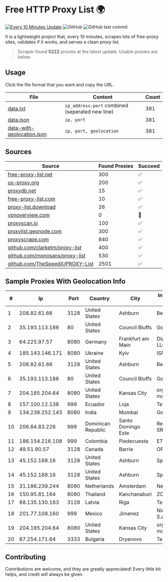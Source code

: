 
# Free HTTP Proxy List 🌍

[![Every 10 Minutes Update](https://github.com/mertguvencli/http-proxy-list/actions/workflows/main.yml/badge.svg?branch=main)](https://github.com/mertguvencli/http-proxy-list/actions/workflows/main.yml)
![GitHub](https://img.shields.io/github/license/mertguvencli/http-proxy-list)
![GitHub last commit](https://img.shields.io/github/last-commit/mertguvencli/http-proxy-list)

It is a lightweight project that, every 10 minutes, scrapes lots of free-proxy sites, validates if it works, and serves a clean proxy list.


> Scraper found **5222** proxies at the latest update. Usable proxies are below.

## Usage

Click the file format that you want and copy the URL.


|File|Content|Count|
|----|-------|-----|
|[data.txt](https://raw.githubusercontent.com/mertguvencli/http-proxy-list/main/proxy-list/data.txt)|`ip_address:port` combined (seperated new line)|381|
|[data.json](https://raw.githubusercontent.com/mertguvencli/http-proxy-list/main/proxy-list/data.json)|`ip, port`|381|
|[data-with-geolocation.json](https://raw.githubusercontent.com/mertguvencli/http-proxy-list/main/proxy-list/data-with-geolocation.json)|`ip, port, geolocation`|381|

## Sources

|Source|Found Proxies|Succeed|
|------|-------------|-------|
|[free-proxy-list.net](https://free-proxy-list.net)|300|✅|
|[us-proxy.org](https://www.us-proxy.org)|200|✅|
|[proxydb.net](http://proxydb.net)|15|✅|
|[free-proxy-list.com](https://free-proxy-list.com/?page=&port=&type%5B%5D=http&type%5B%5D=https&up_time=0&search=Search)|10|✅|
|[proxy-list.download](https://www.proxy-list.download/HTTP)|26|✅|
|[vpnoverview.com](https://vpnoverview.com/privacy/anonymous-browsing/free-proxy-servers)|0|🚫|
|[proxyscan.io](https://www.proxyscan.io)|100|✅|
|[proxylist.geonode.com](https://proxylist.geonode.com/api/proxy-list?limit=300&page=1&sort_by=lastChecked&sort_type=desc&protocols=http,https)|300|✅|
|[proxyscrape.com](https://api.proxyscrape.com/v2/?request=displayproxies&protocol=http&timeout=10000&country=all&ssl=all&anonymity=all)|840|✅|
|[github.com/clarketm/proxy-list](https://raw.githubusercontent.com/clarketm/proxy-list/master/proxy-list-raw.txt)|400|✅|
|[github.com/monosans/proxy-list](https://raw.githubusercontent.com/monosans/proxy-list/main/proxies/http.txt)|530|✅|
|[github.com/TheSpeedX/PROXY-List](https://raw.githubusercontent.com/TheSpeedX/PROXY-List/master/http.txt)|2501|✅|


## Sample Proxies With Geolocation Info

|#|Ip|Port|Country|City|Internet Service Provider|
|-|--|----|-------|----|-------------------------|
|1|208.82.61.66|3128|United States|Ashburn|Bernardi Sounds|
|2|35.193.113.186|80|United States|Council Bluffs|Google LLC|
|3|64.225.97.57|8080|Germany|Frankfurt am Main|DigitalOcean, LLC|
|4|185.143.146.171|8080|Ukraine|Kyiv|ISP UTELS|
|5|208.82.61.66|3128|United States|Ashburn|Bernardi Sounds|
|6|35.193.113.186|80|United States|Council Bluffs|Google LLC|
|7|204.185.204.64|8080|United States|Kansas City|org-morenet.more.net|
|8|157.100.12.138|999|Ecuador|Loja|Telconet S.A|
|9|134.238.252.143|8080|India|Mumbai|Google LLC|
|10|206.84.83.226|999|Dominican Republic|Santo Domingo Este|Renoca Group SRL|
|11|186.154.216.108|999|Colombia|Piedecuesta|ETB - Colombia|
|12|49.51.90.57|3128|Canada|Barrie|OPHL|
|13|45.152.188.16|3128|United States|Ashburn|Sprint|
|14|45.152.188.16|3128|United States|Ashburn|Sprint|
|15|31.186.239.244|8080|Netherlands|Amsterdam|NetSkope Inc|
|16|150.95.81.164|8080|Thailand|Kanchanaburi|ZCOM|
|17|88.135.130.183|3128|Latvia|Riga|Telenet SIA|
|18|201.77.108.160|999|Mexico|Jimenez|Nidix Networks S.a. De C.V.|
|19|204.185.204.64|8080|United States|Kansas City|org-morenet.more.net|
|20|87.254.171.64|3333|Bulgaria|Dryanovo|Telnet Limited|



## Contributing

Contributions are welcome, and they are greatly appreciated! Every
little bit helps, and credit will always be given.

